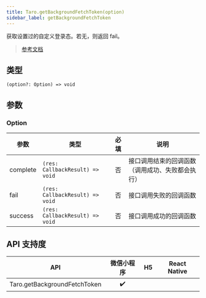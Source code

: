 ```yaml
---
title: Taro.getBackgroundFetchToken(option)
sidebar_label: getBackgroundFetchToken
---
```


获取设置过的自定义登录态。若无，则返回 fail。

> [参考文档](https://developers.weixin.qq.com/miniprogram/dev/api/storage/background-fetch/wx.getBackgroundFetchToken.html)

## 类型

```tsx
(option?: Option) => void
```

## 参数

### Option

| 参数 | 类型 | 必填 | 说明 |
| --- | --- | :---: | --- |
| complete | `(res: CallbackResult) => void` | 否 | 接口调用结束的回调函数（调用成功、失败都会执行） |
| fail | `(res: CallbackResult) => void` | 否 | 接口调用失败的回调函数 |
| success | `(res: CallbackResult) => void` | 否 | 接口调用成功的回调函数 |

## API 支持度

| API | 微信小程序 | H5 | React Native |
| :---: | :---: | :---: | :---: |
| Taro.getBackgroundFetchToken | ✔️ |  |  |
